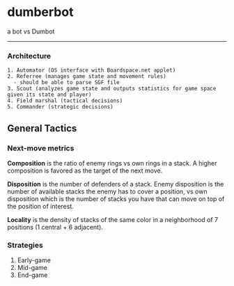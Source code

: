 # dumberbot
a bot vs Dumbot

---

### Architecture

```
1. Automator (OS interface with Boardspace.net applet)
2. Referree (manages game state and movement rules)
  - should be able to parse SGF file
3. Scout (analyzes game state and outputs statistics for game space given its state and player)
4. Field marshal (tactical decisions)
5. Commander (strategic decisions)
```

## General Tactics

### Next-move metrics

**Composition** is the ratio of enemy rings vs own rings in a stack. A higher composition is favored
 as the target of the next move.
 
**Disposition** is the number of defenders of a stack. Enemy disposition is the number of available 
stacks the enemy has to cover a position, vs own disposition which is the number of stacks you have
that can move on top of the position of interest.

**Locality** is the density of stacks of the same color in a neighborhood of 7 positions (1 central + 6 adjacent).

### Strategies

1. Early-game
2. Mid-game
3. End-game